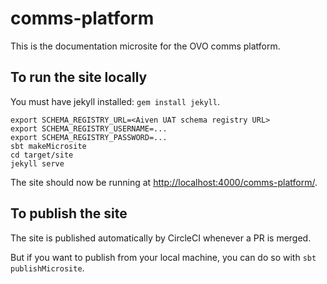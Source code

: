 # comms-platform

This is the documentation microsite for the OVO comms platform.

## To run the site locally

You must have jekyll installed: `gem install jekyll`.

```
export SCHEMA_REGISTRY_URL=<Aiven UAT schema registry URL>
export SCHEMA_REGISTRY_USERNAME=...
export SCHEMA_REGISTRY_PASSWORD=...
sbt makeMicrosite
cd target/site
jekyll serve
```

The site should now be running at [http://localhost:4000/comms-platform/](http://localhost:4000/comms-platform/).

## To publish the site

The site is published automatically by CircleCI whenever a PR is merged.

But if you want to publish from your local machine, you can do so with `sbt publishMicrosite`.
